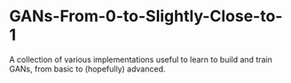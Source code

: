 # GANs-From-0-to-Slightly-Close-to-1
A collection of various implementations useful to learn to build and train GANs, from basic to (hopefully) advanced.
